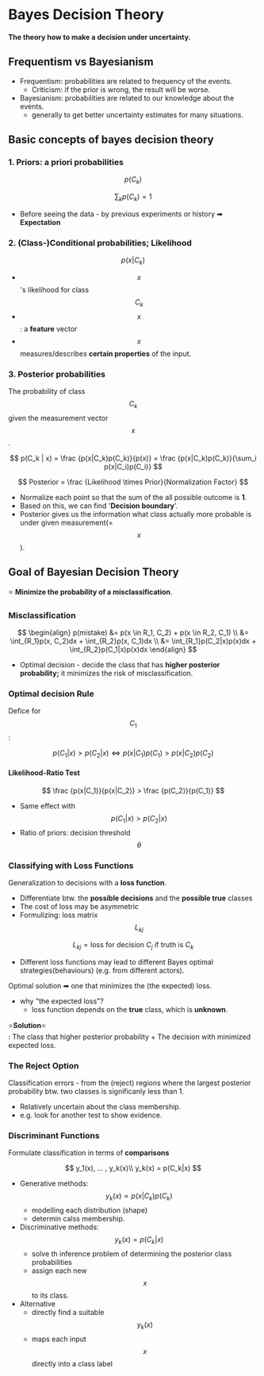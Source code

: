 # Bayes Decision Theory

#### The theory how to make a decision under uncertainty.

## Frequentism vs Bayesianism

* Frequentism: probabilities are related to frequency of the events.
  * Criticism: if the prior is wrong, the result will be worse.
* Bayesianism: probabilities are related to our knowledge about the events.
  * generally to get better uncertainty estimates for many situations.

## Basic concepts of bayes decision theory

### 1. Priors: a priori probabilities

$$
p(C_k)
$$

$$
\sum_kp(C_k)=1
$$

* Before seeing the data - by previous experiments or history ➡ **Expectation**

### 2. \(Class-\)Conditional probabilities; Likelihood

$$
p(x|C_k)
$$

* $$x$$ 's likelihood for class $$C_k$$ 
* $$x$$ : a **feature** vector
* $$x$$ measures/describes **certain properties** of the input.

### 3. Posterior probabilities

The probability of class $$C_k$$ given the measurement vector $$x$$.

$$
p(C_k | x) = \frac {p(x|C_k)p(C_k)}{p(x)} = \frac {p(x|C_k)p(C_k)}{\sum_i p(x|C_i)p(C_i)}
$$

$$
Posterior = \frac {Likelihood \times Prior}{Normalization Factor}
$$

* Normalize each point so that the sum of the all possible outcome is **1**.
* Based on this, we can find '**Decision boundary**'.
* Posterior gives us the information what class actually more probable is under given measurement\(=$$x$$\).

## Goal of Bayesian Decision Theory

⭐ **Minimize the probability of a misclassification**.

### Misclassification

$$
\begin{align}
p(mistake) &= p(x \in R_1, C_2) + p(x \in R_2, C_1) \\ &= \int_{R_1}p(x, C_2)dx + \int_{R_2}p(x, C_1)dx \\ &= \int_{R_1}p(C_2|x)p(x)dx + \int_{R_2}p(C_1|x)p(x)dx
\end{align}
$$

* Optimal decision - decide the class that has **higher posterior probability;** it minimizes the risk of misclassification.

### Optimal decision Rule

Defice for $$C_1$$:

$$
p(C_1|x) > p(C_2|x)
\Leftrightarrow p(x|C_1)p(C_1) > p(x|C_2)p(C_2)
$$

#### Likelihood-Ratio Test

$$
\frac {p(x|C_1)}{p(x|C_2)} > \frac {p(C_2)}{p(C_1)}
$$

* Same effect with $$p(C_1|x) > p(C_2|x)$$ 
* Ratio of priors: decision threshold $$\theta$$ 

### Classifying with Loss Functions

Generalization to decisions with a **loss function**.

* Differentiate btw. the **possible decisions** and the **possible true** classes
* The cost of loss may be asymmetric
* Formulizing: loss matrix $$L_{kj}$$ 

$$
L_{kj} = \text{loss for decision } C_j \text{ if truth is }C_k
$$

* Different loss functions may lead to different Bayes optimal strategies\(behaviours\) \(e.g. from different actors\).

Optimal solution ➡ one that minimizes the \(the expected\) loss.

* why "the expected loss"?
  * loss function depends on the **true** class, which is **unknown**.

⭐**Solution**⭐   
: The class that higher posterior probability + The decision with minimized expected loss.

### The Reject Option

Classification errors - from the \(reject\) regions where the largest posterior probability btw. two classes is significanly less than 1.

* Relatively uncertain about the class membership.
* e.g. look for another test to show evidence.

### Discriminant Functions

Formulate classification in terms of **comparisons**

$$
y_1(x), ... , y_k(x)\\
y_k(x) = p(C_k|x)
$$

* Generative methods: $$y_k(x) \propto p(x|C_k)p(C_k)$$ 
  * modelling each distribution \(shape\)
  * determin calss membership.
* Discriminative methods: $$y_k(x) = p(C_k|x)$$ 
  * solve th inference problem of determining the posterior class probabilities
  * assign each new $$x$$ to its class.
* Alternative
  * directly find a suitable $$y_k(x)$$ 
  * maps each input $$x$$ directly into a class label 

